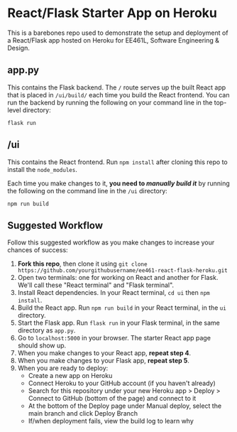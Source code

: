 # React/Flask Starter App on Heroku
This is a barebones repo used to demonstrate the setup and deployment of a React/Flask app hosted on Heroku for EE461L, Software Engineering & Design.

## app.py
This contains the Flask backend. The ``/`` route serves up the built React app that is placed in ``/ui/build/`` each time you build the React frontend. You can run the backend by running the following on your command line in the top-level directory:

``flask run``

## /ui
This contains the React frontend. Run ``npm install`` after cloning this repo to install the ``node_modules``. 

Each time you make changes to it, **you need to _manually build it_** by running the following on the command line in the ``/ui`` directory:

``npm run build``

## Suggested Workflow
Follow this suggested workflow as you make changes to increase your chances of success:

1. **Fork this repo**, then clone it using ``git clone https://github.com/yourgithubusername/ee461-react-flask-heroku.git``
2. Open two terminals: one for working on React and another for Flask. We'll call these "React terminal" and "Flask terminal".
3. Install React dependencies. In your React terminal, ``cd ui`` then ``npm install``.
4. Build the React app. Run ``npm run build`` in your React terminal, in the ``ui`` directory.
5. Start the Flask app. Run ``flask run`` in your Flask terminal, in the same directory as ``app.py``.
6. Go to ``localhost:5000`` in your browser. The starter React app page should show up.
7. When you make changes to your React app, **repeat step 4**.
8. When you make changes to your Flask app, **repeat step 5**.
9. When you are ready to deploy:
    - Create a new app on Heroku
    - Connect Heroku to your GitHub account (if you haven't already)
    - Search for this repository under your new Heroku app > Deploy > Connect to GitHub (bottom of the page) and connect to it
    - At the bottom of the Deploy page under Manual deploy, select the main branch and click Deploy Branch
    - If/when deployment fails, view the build log to learn why